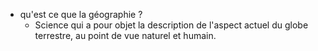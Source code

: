 - qu'est ce que la géographie ?
	- Science qui a pour objet la description de l'aspect actuel du globe terrestre, au point de vue naturel et humain.
